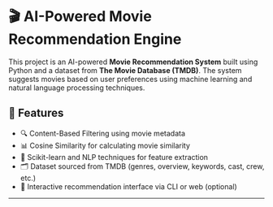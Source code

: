 # 🎬 AI-Powered Movie Recommendation Engine

This project is an AI-powered **Movie Recommendation System** built using Python and a dataset from **The Movie Database (TMDB)**. The system suggests movies based on user preferences using machine learning and natural language processing techniques.

## 🚀 Features

- 🔍 Content-Based Filtering using movie metadata
- 📊 Cosine Similarity for calculating movie similarity
- 🧠 Scikit-learn and NLP techniques for feature extraction
- 🗂 Dataset sourced from TMDB (genres, overview, keywords, cast, crew, etc.)
- 💬 Interactive recommendation interface via CLI or web (optional)

---

